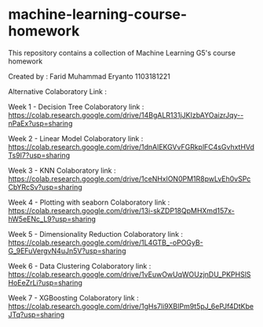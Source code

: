 # machine-learning-course-homework
This repository contains a collection of Machine Learning G5's course homework

Created by :
Farid Muhammad Eryanto
1103181221

Alternative Colaboratory Link :

Week 1 - Decision Tree
Colaboratory link :
https://colab.research.google.com/drive/14BgALR131jJKIzbAYOaizrJqy--nPaEx?usp=sharing

Week 2 - Linear Model
Colaboratory link :
https://colab.research.google.com/drive/1dnAlEKGVvFGRkplFC4sGvhxtHVdTs9I7?usp=sharing

Week 3 - KNN
Colaboratory link :
https://colab.research.google.com/drive/1ceNHxlON0PM1R8pwLvEh0vSPcCbYRcSv?usp=sharing

Week 4 - Plotting with seaborn
Colaboratory link :
https://colab.research.google.com/drive/13i-skZDP18QpMHXmd157x-hW5eENc_L9?usp=sharing

Week 5 - Dimensionality Reduction
Colaboratory link :
https://colab.research.google.com/drive/1L4GTB_-oPOGyB-G_9EFuVergvN4uJn5V?usp=sharing

Week 6 - Data Clustering
Colaboratory link :
https://colab.research.google.com/drive/1vEuwOwUqWOUzjnDU_PKPHSlSHoEeZrLi?usp=sharing

Week 7 - XGBoosting
Colaboratory link :
https://colab.research.google.com/drive/1gHs7li9XBIPm9t5pJ_6ePJf4DtKbeJTq?usp=sharing
